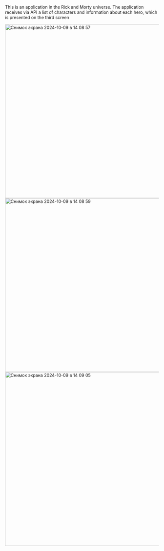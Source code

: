 This is an application in the Rick and Morty universe. The application receives via API a list of characters and information about each hero, which is presented on the third screen

<img width="569" alt="Снимок экрана 2024-10-09 в 14 08 57" src="https://github.com/user-attachments/assets/cd4ee00c-e5b5-48b5-b05a-b54178718868"> <img width="569" alt="Снимок экрана 2024-10-09 в 14 08 59" src="https://github.com/user-attachments/assets/8384ead0-d20e-43a0-be48-c0497e5110ff"> <img width="569" alt="Снимок экрана 2024-10-09 в 14 09 05" src="https://github.com/user-attachments/assets/894d2d8a-b707-4fd6-883c-827427b26b0e">
